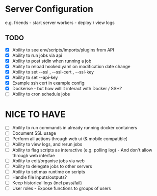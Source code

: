 
# Server Configuration

e.g.
friends - start server
workers - deploy / view logs

## TODO

- [x] Ability to see env/scripts/imports/plugins from API
- [x] Ability to run jobs via api
- [x] Ability to post stdin when running a job
- [x] Ability to reload hooked.yaml on modification date change
- [x] Ability to set --ssl , --ssl-cert , --ssl-key
- [x] Ability to set --api-key
- [x] Example ssh cert in example config
- [x] Dockerise - but how will it interact with Docker / SSH?
- [ ] Ability to cron schedule jobs

# NICE TO HAVE
- [ ] Ability to run commands in already running docker containers
- [ ] Document SSL usage
- [ ] Perform all actions through web ui (& mobile compatible)
- [ ] Ability to view logs, and rerun jobs
- [ ] Ability to flag scripts as interactive (e.g. polling log) - And don't allow through web interfae
- [ ] Ability to edit/organise jobs via web
- [ ] Ability to delegate jobs to other servers
- [ ] Ability to set max runtime on scripts
- [ ] Handle file inputs/outputs?
- [ ] Keep historical logs (incl pass/fail)
- [ ] User roles - Expose functions to groups of users
